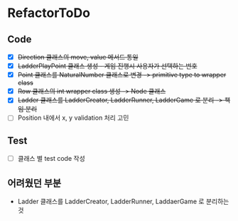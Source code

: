 # RefactorToDo

## Code
- [x] ~~Direction 클래스의 move, value 메서드 통일~~
- [x] ~~LadderPlayPoint 클래스 생성 - 게임 진행시 사용자가 선택하는 번호~~
- [x] ~~Point 클래스를 NaturalNumber 클래스로 변경 -> primitive type to wrapper class~~
- [x] ~~Row 클래스의 int wrapper class 생성 -> Node 클래스~~
- [x] ~~Ladder 클래스를 LadderCreator, LadderRunner, LadderGame 로 분리 -> 책임 분리~~
- [ ] Position 내에서 x, y validation 처리 고민

## Test
- [ ] 클래스 별 test code 작성

## 어려웠던 부분
- Ladder 클래스를 LadderCreator, LadderRunner, LaddaerGame 로 분리하는 것
